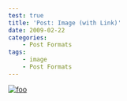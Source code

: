 ```yaml
---
test: true
title: 'Post: Image (with Link)'
date: 2009-02-22
categories:
    - Post Formats
tags:
    - image
    - Post Formats
---
```


[![foo](https://farm5.staticflickr.com/4073/4939853213_33ffc0290b_b.jpg)](https://flic.kr/p/8ww3fZ)
